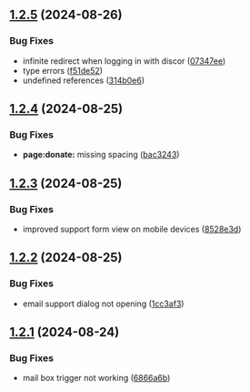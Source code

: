 ## [1.2.5](https://github.com/onesoft-sudo/sudobot-dashboard/compare/v1.2.4...v1.2.5) (2024-08-26)


### Bug Fixes

* infinite redirect when logging in with discor ([07347ee](https://github.com/onesoft-sudo/sudobot-dashboard/commit/07347eeb1dcb6c14a598fa925e3ce6f76a8eedc0))
* type errors ([f51de52](https://github.com/onesoft-sudo/sudobot-dashboard/commit/f51de52ebefdbcdf18ab081e754990a9d0a8a24a))
* undefined references ([314b0e6](https://github.com/onesoft-sudo/sudobot-dashboard/commit/314b0e64f376c640561bcc07129ab603fd879ecd))



## [1.2.4](https://github.com/onesoft-sudo/sudobot-dashboard/compare/v1.2.3...v1.2.4) (2024-08-25)


### Bug Fixes

* **page:donate:** missing spacing ([bac3243](https://github.com/onesoft-sudo/sudobot-dashboard/commit/bac3243a29cc98cfb2704c79bd711fee49e61153))



## [1.2.3](https://github.com/onesoft-sudo/sudobot-dashboard/compare/v1.2.2...v1.2.3) (2024-08-25)


### Bug Fixes

* improved support form view on mobile devices ([8528e3d](https://github.com/onesoft-sudo/sudobot-dashboard/commit/8528e3d173bc6da931a9077810d23f6a8d84c63e))



## [1.2.2](https://github.com/onesoft-sudo/sudobot-dashboard/compare/v1.2.1...v1.2.2) (2024-08-25)


### Bug Fixes

* email support dialog not opening ([1cc3af3](https://github.com/onesoft-sudo/sudobot-dashboard/commit/1cc3af32a5e121be7605a5c28b624af8ef37da26))



## [1.2.1](https://github.com/onesoft-sudo/sudobot-dashboard/compare/v1.2.0...v1.2.1) (2024-08-24)


### Bug Fixes

* mail box trigger not working ([6866a6b](https://github.com/onesoft-sudo/sudobot-dashboard/commit/6866a6b0982d92b7319f28a8c3504498f7e6c021))




